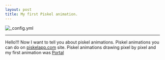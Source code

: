 ```yaml
---
layout: post
title: My first Piskel animation.
---
```


![_config.yml](http://3.bp.blogspot.com/_JGgzOkYhIb0/TERsJEqQZkI/AAAAAAAAF5U/GbeR5npfUCE/s400/Megaman_retro_3D_by_cezkid.jpg)

__________________________________________________________________________________________________________________________
 
 
Hello!!! Now I want to tell you about piskel animations. 
Piskel animations you can do on [piskelapp.com](http://piskelapp.com/) site.
Piskel animations drawing pixel by pixel and my first animation was [Portal](http://www.piskelapp.com/p/agxzfnBpc2tlbC1hcHByEwsSBlBpc2tlbBiAgIDyjt68Cww/view)
